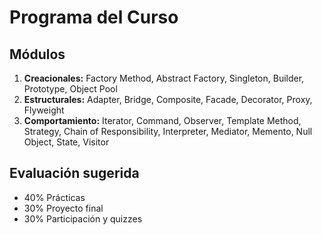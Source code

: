 # Programa del Curso


## Módulos
1. **Creacionales:** Factory Method, Abstract Factory, Singleton, Builder, Prototype, Object Pool
2. **Estructurales:** Adapter, Bridge, Composite, Facade, Decorator, Proxy, Flyweight
3. **Comportamiento:** Iterator, Command, Observer, Template Method, Strategy, Chain of Responsibility, Interpreter, Mediator, Memento, Null Object, State, Visitor


## Evaluación sugerida
- 40% Prácticas
- 30% Proyecto final
- 30% Participación y quizzes
